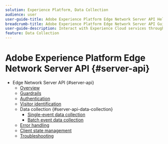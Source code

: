 ```yaml
---
solution: Experience Platform, Data Collection
audience: user
user-guide-title: Adobe Experience Platform Edge Network Server API Help
breadcrumb-title: Adobe Experience Platform Edge Network Server API Guide
user-guide-description: Interact with Experience Cloud services through the Edge Network Server API 
feature: Data Collection
---
```


# Adobe Experience Platform Edge Network Server API {#server-api}

* Edge Network Server API {#server-api}
  * [Overview](overview.md)
  * [Guardrails](guardrails.md)
  * [Authentication](authentication.md)
  * [Visitor identification](visitor-identification.md)
  * Data collection {#server-api-data-collection}
    * [Single-event data collection](interactive-data-collection.md)
    * [Batch event data collection](non-interactive-data-collection.md)
  * [Error handling](error-handling.md)
  * [Client state management](client-state.md)
  * [Troubleshooting](troubleshooting.md)

